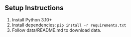 ## Setup Instructions

1. Install Python 3.10+
2. Install dependencies: `pip install -r requirements.txt`
3. Follow data/README.md to download data.
